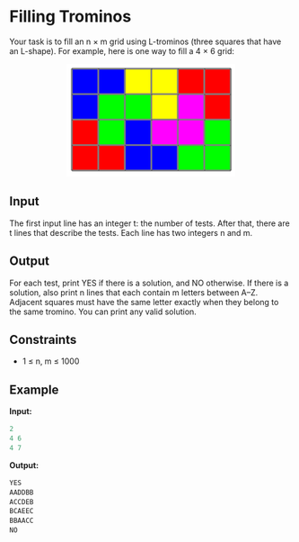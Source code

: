 # Filling Trominos  

Your task is to fill an n &times; m grid using L-trominos (three squares that have an L-shape). For example, here is one way to fill a 4 &times; 6 grid: 
<p align="center">
  <img width="300" height="200" src=tromino.png alt="">
</p>  

## Input

The first input line has an integer t: the number of tests.
After that, there are t lines that describe the tests. Each line has two integers n and m.

## Output

For each test, print YES if there is a solution, and NO otherwise.
If there is a solution, also print n lines that each contain m letters between A–Z. Adjacent squares must have the same letter exactly when they belong to the same tromino. You can print any valid solution.

## Constraints

* 1 &le; n, m &le; 1000  


## Example

**Input:**
```c++
2
4 6
4 7
```

**Output:**
```c++
YES
AADDBB
ACCDEB
BCAEEC
BBAACC
NO
```  
